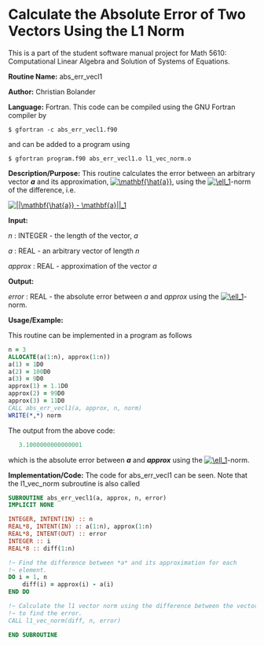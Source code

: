 # Calculate the Absolute Error of Two Vectors Using the L1 Norm

This is a part of the student software manual project for Math 5610: Computational Linear Algebra and Solution of Systems of Equations. 

**Routine Name:**           abs_err_vecl1

**Author:** Christian Bolander

**Language:** Fortran. This code can be compiled using the GNU Fortran compiler by

```$ gfortran -c abs_err_vecl1.f90```

and can be added to a program using

```$ gfortran program.f90 abs_err_vecl1.o l1_vec_norm.o ``` 

**Description/Purpose:** This routine calculates the error between an arbitrary vector ***a*** and its approximation, <a href="https://www.codecogs.com/eqnedit.php?latex=\mathbf{\hat{a}}" target="_blank"><img src="https://latex.codecogs.com/gif.latex?\mathbf{\hat{a}}" title="\mathbf{\hat{a}}" /></a>, using the <a href="https://www.codecogs.com/eqnedit.php?latex=\ell_1" target="_blank"><img src="https://latex.codecogs.com/gif.latex?\ell_1" title="\ell_1" /></a>-norm of the difference, i.e.

<a href="https://www.codecogs.com/eqnedit.php?latex=||\mathbf{\hat{a}}&space;-&space;\mathbf{a}||_1" target="_blank"><img src="https://latex.codecogs.com/gif.latex?||\mathbf{\hat{a}}&space;-&space;\mathbf{a}||_1" title="||\mathbf{\hat{a}} - \mathbf{a}||_1" /></a>

**Input:**  

*n* : INTEGER - the length of the vector, *a*

*a* : REAL - an arbitrary vector of length *n*

*approx* : REAL - approximation of the vector *a*

**Output:** 

*error* : REAL - the absolute error between *a* and *approx* using the <a href="https://www.codecogs.com/eqnedit.php?latex=\ell_1" target="_blank"><img src="https://latex.codecogs.com/gif.latex?\ell_1" title="\ell_1" /></a>-norm.

**Usage/Example:**

This routine can be implemented in a program as follows

```fortran
n = 3
ALLOCATE(a(1:n), approx(1:n))
a(1) = 1D0
a(2) = 100D0
a(3) = 9D0
approx(1) = 1.1D0
approx(2) = 99D0
approx(3) = 11D0
CALL abs_err_vecl1(a, approx, n, norm)
WRITE(*,*) norm 
```

The output from the above code:

```fortran
   3.1000000000000001     
```

which is the absolute error between ***a*** and ***approx*** using the <a href="https://www.codecogs.com/eqnedit.php?latex=\ell_1" target="_blank"><img src="https://latex.codecogs.com/gif.latex?\ell_1" title="\ell_1" /></a>-norm.

**Implementation/Code:** The code for abs_err_vecl1 can be seen. Note that the l1_vec_norm subroutine is also called

```fortran
SUBROUTINE abs_err_vecl1(a, approx, n, error)
IMPLICIT NONE

INTEGER, INTENT(IN) :: n
REAL*8, INTENT(IN) :: a(1:n), approx(1:n)
REAL*8, INTENT(OUT) :: error
INTEGER :: i
REAL*8 :: diff(1:n)

!~ Find the difference between *a* and its approximation for each
!~ element.
DO i = 1, n
	diff(i) = approx(i) - a(i)
END DO

!~ Calculate the l1 vector norm using the difference between the vectors
!~ to find the error.
CALL l1_vec_norm(diff, n, error)

END SUBROUTINE
```

